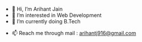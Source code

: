 - 👋 Hi, I’m Arihant Jain
- 👀 I’m interested in Web Development
- 🌱 I’m currently doing B.Tech
<!-- - 💞️ I’m looking to collaborate ... -->
- 📫 Reach me through mail : arihantj916@gmail.com

<!---
arihantjain916/arihantjain916 is a ✨ special ✨ repository because its `README.md` (this file) appears on your GitHub profile.
You can click the Preview link to take a look at your changes.
--->
